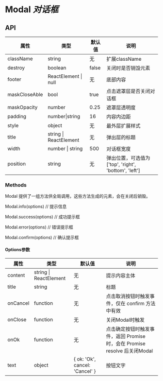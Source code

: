 # Modal *对话框*

<example />

## API

| 属性 | 类型 | 默认值 | 说明 |
| --- | --- | --- | --- |
| className | string | 无 | 扩展className |
| destroy | boolean | false | 关闭时是否销毁元素 |
| footer | ReactElement \| null | 无 | 底部内容 |
| maskCloseAble | bool | true | 点击遮罩层是否关闭对话框 |
| maskOpacity | number | 0.25 | 遮罩层透明度 |
| padding | number\|string | 16 | 内容内边距 |
| style | object | 无 | 最外层扩展样式 |
| title | string \| ReactElement | 无 | 弹出层的标题 |
| width | number \| string | 500 | 对话框宽度 |
| position | string | 无 | 弹出位置，可选值为 \['top', 'right', 'bottom', 'left'] |

### Methods

Modal 提供了一组方法供全局调用，这些方法生成的元素，会在关闭后销毁。

Modal.info(options) // 提示信息

Modal.success(options) // 成功提示框

Modal.error(options) // 错误提示框

Modal.confirm(options) // 确认提示框

#### Options参数

| 属性 | 类型 | 默认值 | 说明 |
| --- | --- | --- | --- |
| content | string \| ReactElement | 无 | 提示内容主体 |
| title | string | 无 | 标题 |
| onCancel | function | 无 | 点击取消按钮时触发事件，仅在 confirm 方法中有效 |
| onClose | function | 无 | 关闭Modal时触发 |
| onOk | function | 无 | 点击确定按钮时触发事件，返回 Promise 时，会在 Promise resolve 后关闭Modal |
| text | object | { ok: 'Ok', cancel: 'Cancel' } | 按钮文字 |